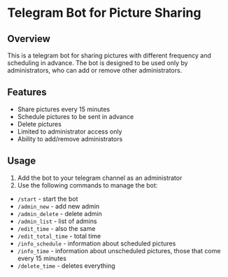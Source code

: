 # Telegram Bot for Picture Sharing

## Overview

This is a telegram bot for sharing pictures with different frequency and scheduling in advance. The bot is designed to be used only by administrators, who can add or remove other administrators.

## Features

- Share pictures every 15 minutes
- Schedule pictures to be sent in advance
- Delete pictures
- Limited to administrator access only
- Ability to add/remove administrators

## Usage

1. Add the bot to your telegram channel as an administrator
2. Use the following commands to manage the bot:
- `/start` - start the bot 
- `/admin_new` - add new admin
- `/admin_delete` - delete admin
- `/admin_list` - list of admins
- `/edit_time` - also the same
- `/edit_total_time` - total time
- `/info_schedule` - information about scheduled pictures
- `/info_time` - information about unscheduled pictures, those that come every 15 minutes
- `/delete_time` - deletes everything